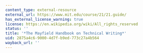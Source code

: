 ```yaml
---
content_type: external-resource
external_url: https://www.mit.edu/course/21/21.guide/
has_external_license_warning: true
license: https://en.wikipedia.org/wiki/All_rights_reserved
status: ''
title: '*The Mayfield Handbook on Technical Writing*'
uid: 2875a4c6-9000-4d7f-b9ed-773c27a4b564
wayback_url: ''
---
```

